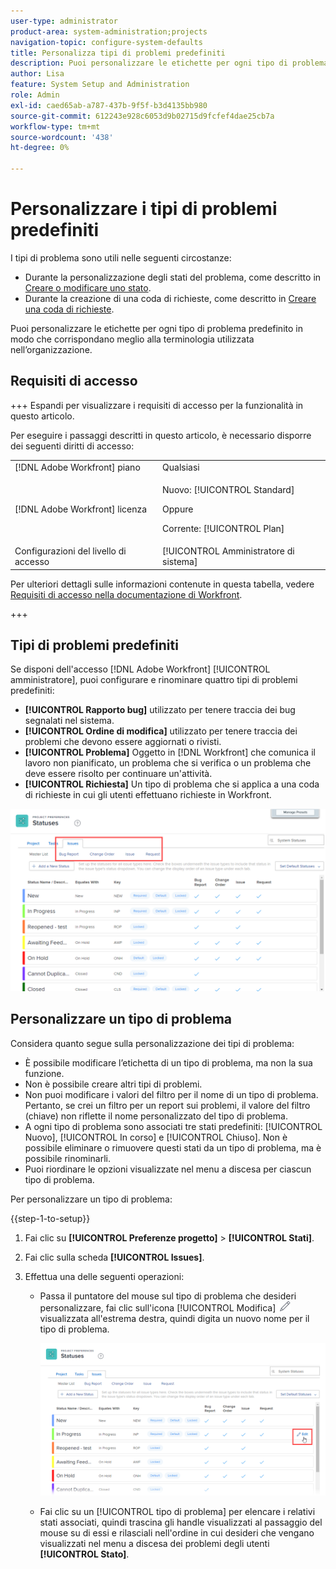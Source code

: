 ```yaml
---
user-type: administrator
product-area: system-administration;projects
navigation-topic: configure-system-defaults
title: Personalizza tipi di problemi predefiniti
description: Puoi personalizzare le etichette per ogni tipo di problema predefinito in modo che corrispondano meglio alla terminologia utilizzata nell’organizzazione. I tipi di problema sono utili per personalizzare gli stati dei problemi e creare code di richieste.
author: Lisa
feature: System Setup and Administration
role: Admin
exl-id: caed65ab-a787-437b-9f5f-b3d4135bb980
source-git-commit: 612243e928c6053d9b02715d9fcfef4dae25cb7a
workflow-type: tm+mt
source-wordcount: '438'
ht-degree: 0%

---
```


# Personalizzare i tipi di problemi predefiniti

I tipi di problema sono utili nelle seguenti circostanze:

* Durante la personalizzazione degli stati del problema, come descritto in [Creare o modificare uno stato](../../../administration-and-setup/customize-workfront/creating-custom-status-and-priority-labels/create-or-edit-a-status.md).
* Durante la creazione di una coda di richieste, come descritto in [Creare una coda di richieste](../../../manage-work/requests/create-and-manage-request-queues/create-request-queue.md).

Puoi personalizzare le etichette per ogni tipo di problema predefinito in modo che corrispondano meglio alla terminologia utilizzata nell’organizzazione.

## Requisiti di accesso

+++ Espandi per visualizzare i requisiti di accesso per la funzionalità in questo articolo.

Per eseguire i passaggi descritti in questo articolo, è necessario disporre dei seguenti diritti di accesso:

<table style="table-layout:auto"> 
 <col> 
 <col> 
 <tbody> 
  <tr> 
   <td role="rowheader">[!DNL Adobe Workfront] piano</td> 
   <td>Qualsiasi</td> 
  </tr> 
  <tr> 
   <td role="rowheader">[!DNL Adobe Workfront] licenza</td> 
   <td><p>Nuovo: [!UICONTROL Standard]</p>
   Oppure
   <p>Corrente: [!UICONTROL Plan]</p>
   </td> 
  </tr>
  <tr>
   <td role="rowheader">Configurazioni del livello di accesso</td> 
   <td>[!UICONTROL Amministratore di sistema]</td>
  </tr> 
 </tbody> 
</table>

Per ulteriori dettagli sulle informazioni contenute in questa tabella, vedere [Requisiti di accesso nella documentazione di Workfront](/help/quicksilver/administration-and-setup/add-users/access-levels-and-object-permissions/access-level-requirements-in-documentation.md).

+++

## Tipi di problemi predefiniti

Se disponi dell&#39;accesso [!DNL Adobe Workfront] [!UICONTROL amministratore], puoi configurare e rinominare quattro tipi di problemi predefiniti:

* **[!UICONTROL Rapporto bug]** utilizzato per tenere traccia dei bug segnalati nel sistema.
* **[!UICONTROL Ordine di modifica]** utilizzato per tenere traccia dei problemi che devono essere aggiornati o rivisti.
* **[!UICONTROL Problema]** Oggetto in [!DNL Workfront] che comunica il lavoro non pianificato, un problema che si verifica o un problema che deve essere risolto per continuare un&#39;attività.
* **[!UICONTROL Richiesta]** Un tipo di problema che si applica a una coda di richieste in cui gli utenti effettuano richieste in Workfront.

![Tipi di problemi predefiniti](assets/default-issue-types.png)

## Personalizzare un tipo di problema

Considera quanto segue sulla personalizzazione dei tipi di problema:

* È possibile modificare l’etichetta di un tipo di problema, ma non la sua funzione.
* Non è possibile creare altri tipi di problemi.
* Non puoi modificare i valori del filtro per il nome di un tipo di problema. Pertanto, se crei un filtro per un report sui problemi, il valore del filtro (chiave) non riflette il nome personalizzato del tipo di problema.
* A ogni tipo di problema sono associati tre stati predefiniti: [!UICONTROL Nuovo], [!UICONTROL In corso] e [!UICONTROL Chiuso]. Non è possibile eliminare o rimuovere questi stati da un tipo di problema, ma è possibile rinominarli.
* Puoi riordinare le opzioni visualizzate nel menu a discesa per ciascun tipo di problema.

Per personalizzare un tipo di problema:

{{step-1-to-setup}}

1. Fai clic su **[!UICONTROL Preferenze progetto]** > **[!UICONTROL Stati]**.

1. Fai clic sulla scheda **[!UICONTROL Issues]**.
1. Effettua una delle seguenti operazioni:

   * Passa il puntatore del mouse sul tipo di problema che desideri personalizzare, fai clic sull&#39;icona [!UICONTROL Modifica] ![Icona Modifica](assets/edit-icon.png) visualizzata all&#39;estrema destra, quindi digita un nuovo nome per il tipo di problema.

     ![Personalizza tipo di problema](assets/customize-issue-type.png)

   * Fai clic su un [!UICONTROL tipo di problema] per elencare i relativi stati associati, quindi trascina gli handle visualizzati al passaggio del mouse su di essi e rilasciali nell&#39;ordine in cui desideri che vengano visualizzati nel menu a discesa dei problemi degli utenti **[!UICONTROL Stato]**.
